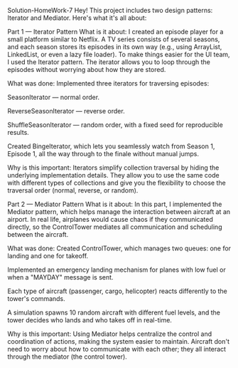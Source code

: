 Solution-HomeWork-7
Hey! This project includes two design patterns: Iterator and Mediator. Here's what it's all about:

Part 1 — Iterator Pattern
What is it about:
I created an episode player for a small platform similar to Netflix. A TV series consists of several seasons, and each season stores its episodes in its own way (e.g., using ArrayList, LinkedList, or even a lazy file loader). To make things easier for the UI team, I used the Iterator pattern. The iterator allows you to loop through the episodes without worrying about how they are stored.

What was done:
Implemented three iterators for traversing episodes:

SeasonIterator — normal order.

ReverseSeasonIterator — reverse order.

ShuffleSeasonIterator — random order, with a fixed seed for reproducible results.

Created BingeIterator, which lets you seamlessly watch from Season 1, Episode 1, all the way through to the finale without manual jumps.

Why is this important:
Iterators simplify collection traversal by hiding the underlying implementation details. They allow you to use the same code with different types of collections and give you the flexibility to choose the traversal order (normal, reverse, or random).

Part 2 — Mediator Pattern
What is it about:
In this part, I implemented the Mediator pattern, which helps manage the interaction between aircraft at an airport. In real life, airplanes would cause chaos if they communicated directly, so the ControlTower mediates all communication and scheduling between the aircraft.

What was done:
Created ControlTower, which manages two queues: one for landing and one for takeoff.

Implemented an emergency landing mechanism for planes with low fuel or when a "MAYDAY" message is sent.

Each type of aircraft (passenger, cargo, helicopter) reacts differently to the tower's commands.

A simulation spawns 10 random aircraft with different fuel levels, and the tower decides who lands and who takes off in real-time.

Why is this important:
Using Mediator helps centralize the control and coordination of actions, making the system easier to maintain. Aircraft don't need to worry about how to communicate with each other; they all interact through the mediator (the control tower).

